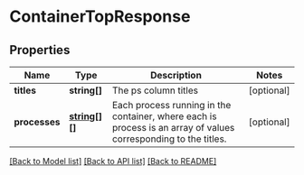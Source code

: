 # ContainerTopResponse

## Properties
Name | Type | Description | Notes
------------ | ------------- | ------------- | -------------
**titles** | **string[]** | The ps column titles | [optional] 
**processes** | [**string[][]**](array.md) | Each process running in the container, where each is process is an array of values corresponding to the titles. | [optional] 

[[Back to Model list]](../README.md#documentation-for-models) [[Back to API list]](../README.md#documentation-for-api-endpoints) [[Back to README]](../README.md)


